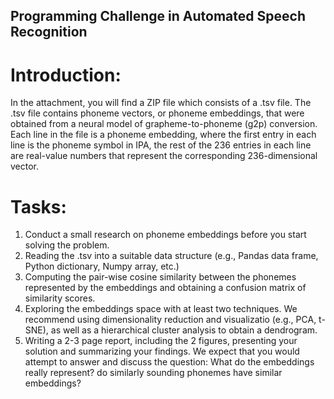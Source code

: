 ## Programming Challenge in Automated Speech Recognition

# Introduction:

In the attachment, you will find a ZIP file which consists of a .tsv file. The .tsv file contains phoneme vectors, or phoneme embeddings,  that were obtained from a neural model of grapheme-to-phoneme (g2p) conversion. Each line in the file is a phoneme embedding, where the first entry in each line is the phoneme symbol in IPA,  the rest of the 236 entries in each line are real-value numbers that represent the corresponding 236-dimensional vector. 


# Tasks:

1.  Conduct a small research on phoneme embeddings before you start solving the problem.
2.	Reading the .tsv into a suitable data structure (e.g., Pandas data frame, Python dictionary, Numpy array, etc.)
3.	Computing the pair-wise cosine similarity between the phonemes represented by the embeddings and obtaining a confusion matrix of similarity scores. 
4.	Exploring the embeddings space with at least two techniques. We recommend using dimensionality reduction and visualizatio (e.g., PCA, t-SNE), as well as a hierarchical cluster analysis to obtain a dendrogram. 
5.	Writing a 2-3 page report, including the 2 figures, presenting your solution and summarizing your findings. We expect that you would attempt to answer and discuss the question: What do the embeddings really represent? do similarly sounding phonemes have similar embeddings? 

